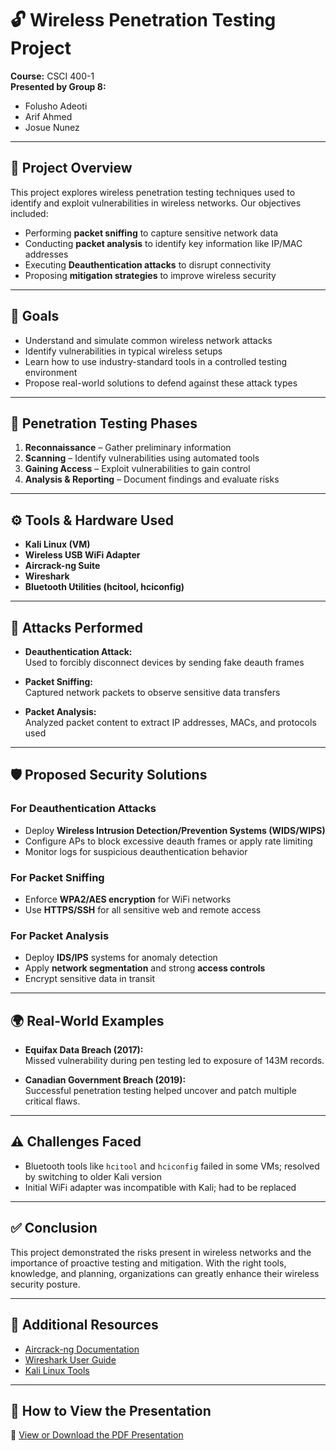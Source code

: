 # 🔓 Wireless Penetration Testing Project

**Course:** CSCI 400-1  
**Presented by Group 8:**  
- Folusho Adeoti  
- Arif Ahmed  
- Josue Nunez  

---

## 🧠 Project Overview

This project explores wireless penetration testing techniques used to identify and exploit vulnerabilities in wireless networks. Our objectives included:

- Performing **packet sniffing** to capture sensitive network data  
- Conducting **packet analysis** to identify key information like IP/MAC addresses  
- Executing **Deauthentication attacks** to disrupt connectivity  
- Proposing **mitigation strategies** to improve wireless security  

---

## 🎯 Goals

- Understand and simulate common wireless network attacks  
- Identify vulnerabilities in typical wireless setups  
- Learn how to use industry-standard tools in a controlled testing environment  
- Propose real-world solutions to defend against these attack types  

---

## 🔄 Penetration Testing Phases

1. **Reconnaissance** – Gather preliminary information  
2. **Scanning** – Identify vulnerabilities using automated tools  
3. **Gaining Access** – Exploit vulnerabilities to gain control  
4. **Analysis & Reporting** – Document findings and evaluate risks  

---

## ⚙️ Tools & Hardware Used

- **Kali Linux (VM)**  
- **Wireless USB WiFi Adapter**  
- **Aircrack-ng Suite**  
- **Wireshark**  
- **Bluetooth Utilities (hcitool, hciconfig)**

---

## 🧪 Attacks Performed

- **Deauthentication Attack:**  
  Used to forcibly disconnect devices by sending fake deauth frames

- **Packet Sniffing:**  
  Captured network packets to observe sensitive data transfers

- **Packet Analysis:**  
  Analyzed packet content to extract IP addresses, MACs, and protocols used

---

## 🛡️ Proposed Security Solutions

### For Deauthentication Attacks
- Deploy **Wireless Intrusion Detection/Prevention Systems (WIDS/WIPS)**  
- Configure APs to block excessive deauth frames or apply rate limiting  
- Monitor logs for suspicious deauthentication behavior  

### For Packet Sniffing
- Enforce **WPA2/AES encryption** for WiFi networks  
- Use **HTTPS/SSH** for all sensitive web and remote access  

### For Packet Analysis
- Deploy **IDS/IPS** systems for anomaly detection  
- Apply **network segmentation** and strong **access controls**  
- Encrypt sensitive data in transit  

---

## 🌍 Real-World Examples

- **Equifax Data Breach (2017):**  
  Missed vulnerability during pen testing led to exposure of 143M records.

- **Canadian Government Breach (2019):**  
  Successful penetration testing helped uncover and patch multiple critical flaws.

---

## ⚠️ Challenges Faced

- Bluetooth tools like `hcitool` and `hciconfig` failed in some VMs; resolved by switching to older Kali version  
- Initial WiFi adapter was incompatible with Kali; had to be replaced  

---

## ✅ Conclusion

This project demonstrated the risks present in wireless networks and the importance of proactive testing and mitigation. With the right tools, knowledge, and planning, organizations can greatly enhance their wireless security posture.

---

## 📎 Additional Resources

- [Aircrack-ng Documentation](https://www.aircrack-ng.org/doku.php)  
- [Wireshark User Guide](https://www.wireshark.org/docs/wsug_html_chunked/)  
- [Kali Linux Tools](https://tools.kali.org/)

---

## 📂 How to View the Presentation

📄 [View or Download the PDF Presentation](docs/Wireless_Penetration_Testing_Group8.pdf)


